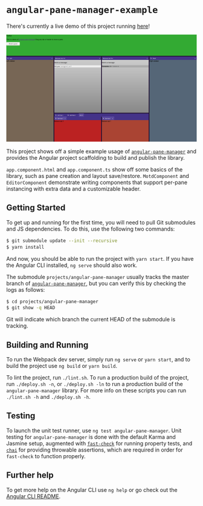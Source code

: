 # `angular-pane-manager-example`

There's currently a live demo of this project running [here](https://ryan-s.net/angular-pane-manager/)!

![screenshot](etc/screenshot.png)

This project shows off a simple example usage of [`angular-pane-manager`] and provides the Angular project scaffolding to build and publish the library.

`app.component.html` and `app.component.ts` show off some basics of the library, such as pane creation and layout save/restore.  `MotdComponent` and `EditorComponent` demonstrate writing components that support per-pane instancing with extra data and a customizable header.

## Getting Started

To get up and running for the first time, you will need to pull Git submodules and JS dependencies.  To do this, use the following two commands:

```sh
$ git submodule update --init --recursive
$ yarn install
```

And now, you should be able to run the project with `yarn start`.  If you have the Angular CLI installed, `ng serve` should also work.

The submodule `projects/angular-pane-manager` usually tracks the master branch of [`angular-pane-manager`], but you can verify this by checking the logs as follows:

```sh
$ cd projects/angular-pane-manager
$ git show -q HEAD
```

Git will indicate which branch the current HEAD of the submodule is tracking.

## Building and Running

To run the Webpack dev server, simply run `ng serve` or `yarn start`, and to build the project use `ng build` or `yarn build`.

To lint the project, run `./lint.sh`.  To run a production build of the project, run `./deploy.sh -n`, or `./deploy.sh -ln` to run a production build of the `angular-pane-manager` library.  For more info on these scripts you can run `./lint.sh -h` and `./deploy.sh -h`.

## Testing

To launch the unit test runner, use `ng test angular-pane-manager`.  Unit testing for `angular-pane-manager` is done with the default Karma and Jasmine setup, augmented with [`fast-check`] for running property tests, and [`chai`] for providing throwable assertions, which are required in order for `fast-check` to function properly.

## Further help

To get more help on the Angular CLI use `ng help` or go check out the [Angular CLI README](https://github.com/angular/angular-cli/blob/master/README.md).

[`angular-pane-manager`]: https://github.com/openopus/ng-pane-manager2
[`fast-check`]: https://github.com/dubzzz/fast-check
[`chai`]: https://github.com/chaijs/chai
